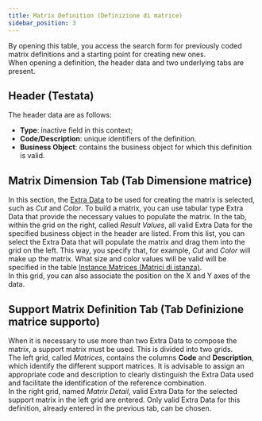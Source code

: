 ```yaml
---
title: Matrix Definition (Definizione di matrice)
sidebar_position: 3
---
```


By opening this table, you access the search form for previously coded matrix definitions and a starting point for creating new ones.        
When opening a definition, the header data and two underlying tabs are present.

## Header (Testata)

The header data are as follows:
- **Type**: inactive field in this context;
- **Code/Description**: unique identifiers of the definition.
- **Business Object**: contains the business object for which this definition is valid.    

## Matrix Dimension Tab (Tab Dimensione matrice)

In this section, the [Extra Data](/docs/configurations/utility/extra-data/extradata/search-extradata) to be used for creating the matrix is selected, such as *Cut* and *Color*. To build a matrix, you can use tabular type Extra Data that provide the necessary values to populate the matrix. In the tab, within the grid on the right, called *Result Values*, all valid Extra Data for the specified business object in the header are listed. From this list, you can select the Extra Data that will populate the matrix and drag them into the grid on the left. This way, you specify that, for example, *Cut* and *Color* will make up the matrix. What size and color values will be valid will be specified in the table [Instance Matrices (Matrici di istanza)](/docs/configurations/tables/CPQ/instance-matrices).         
In this grid, you can also associate the position on the X and Y axes of the data.

## Support Matrix Definition Tab (Tab Definizione matrice supporto)

When it is necessary to use more than two Extra Data to compose the matrix, a support matrix must be used. This is divided into two grids.         
The left grid, called *Matrices*, contains the columns **Code** and **Description**, which identify the different support matrices. It is advisable to assign an appropriate code and description to clearly distinguish the Extra Data used and facilitate the identification of the reference combination.      
In the right grid, named *Matrix Detail*, valid Extra Data for the selected support matrix in the left grid are entered. Only valid Extra Data for this definition, already entered in the previous tab, can be chosen.